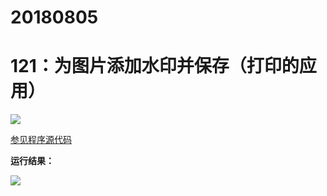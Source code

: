 # 20180805

# 121：为图片添加水印并保存（打印的应用）

<img src="http://image.renkaigis.com/keepcoding/2018080501.png">

<a href="https://github.com/renkaigis/KeepCoding/tree/master/2018/08/05" target="_blank">参见程序源代码</a>

**运行结果：**

<img src="http://image.renkaigis.com/keepcoding/2018080502.png">
